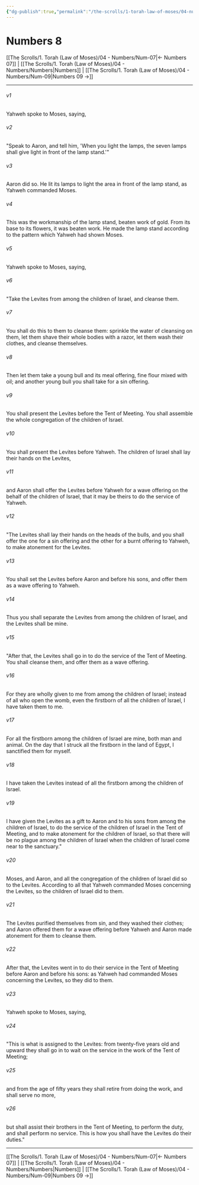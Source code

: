 ```yaml
---
{"dg-publish":true,"permalink":"/the-scrolls/1-torah-law-of-moses/04-numbers/num-08/","tags":["TheScrolls","Ketuvim"]}
---
```



# Numbers 8

[[The Scrolls/1. Torah (Law of Moses)/04 - Numbers/Num-07\|← Numbers 07]] | [[The Scrolls/1. Torah (Law of Moses)/04 - Numbers/Numbers\|Numbers]] | [[The Scrolls/1. Torah (Law of Moses)/04 - Numbers/Num-09\|Numbers 09 →]]
***



###### v1 
Yahweh spoke to Moses, saying, 

###### v2 
"Speak to Aaron, and tell him, 'When you light the lamps, the seven lamps shall give light in front of the lamp stand.'" 

###### v3 
Aaron did so. He lit its lamps to light the area in front of the lamp stand, as Yahweh commanded Moses. 

###### v4 
This was the workmanship of the lamp stand, beaten work of gold. From its base to its flowers, it was beaten work. He made the lamp stand according to the pattern which Yahweh had shown Moses. 

###### v5 
Yahweh spoke to Moses, saying, 

###### v6 
"Take the Levites from among the children of Israel, and cleanse them. 

###### v7 
You shall do this to them to cleanse them: sprinkle the water of cleansing on them, let them shave their whole bodies with a razor, let them wash their clothes, and cleanse themselves. 

###### v8 
Then let them take a young bull and its meal offering, fine flour mixed with oil; and another young bull you shall take for a sin offering. 

###### v9 
You shall present the Levites before the Tent of Meeting. You shall assemble the whole congregation of the children of Israel. 

###### v10 
You shall present the Levites before Yahweh. The children of Israel shall lay their hands on the Levites, 

###### v11 
and Aaron shall offer the Levites before Yahweh for a wave offering on the behalf of the children of Israel, that it may be theirs to do the service of Yahweh. 

###### v12 
"The Levites shall lay their hands on the heads of the bulls, and you shall offer the one for a sin offering and the other for a burnt offering to Yahweh, to make atonement for the Levites. 

###### v13 
You shall set the Levites before Aaron and before his sons, and offer them as a wave offering to Yahweh. 

###### v14 
Thus you shall separate the Levites from among the children of Israel, and the Levites shall be mine. 

###### v15 
"After that, the Levites shall go in to do the service of the Tent of Meeting. You shall cleanse them, and offer them as a wave offering. 

###### v16 
For they are wholly given to me from among the children of Israel; instead of all who open the womb, even the firstborn of all the children of Israel, I have taken them to me. 

###### v17 
For all the firstborn among the children of Israel are mine, both man and animal. On the day that I struck all the firstborn in the land of Egypt, I sanctified them for myself. 

###### v18 
I have taken the Levites instead of all the firstborn among the children of Israel. 

###### v19 
I have given the Levites as a gift to Aaron and to his sons from among the children of Israel, to do the service of the children of Israel in the Tent of Meeting, and to make atonement for the children of Israel, so that there will be no plague among the children of Israel when the children of Israel come near to the sanctuary." 

###### v20 
Moses, and Aaron, and all the congregation of the children of Israel did so to the Levites. According to all that Yahweh commanded Moses concerning the Levites, so the children of Israel did to them. 

###### v21 
The Levites purified themselves from sin, and they washed their clothes; and Aaron offered them for a wave offering before Yahweh and Aaron made atonement for them to cleanse them. 

###### v22 
After that, the Levites went in to do their service in the Tent of Meeting before Aaron and before his sons: as Yahweh had commanded Moses concerning the Levites, so they did to them. 

###### v23 
Yahweh spoke to Moses, saying, 

###### v24 
"This is what is assigned to the Levites: from twenty-five years old and upward they shall go in to wait on the service in the work of the Tent of Meeting; 

###### v25 
and from the age of fifty years they shall retire from doing the work, and shall serve no more, 

###### v26 
but shall assist their brothers in the Tent of Meeting, to perform the duty, and shall perform no service. This is how you shall have the Levites do their duties."

***
[[The Scrolls/1. Torah (Law of Moses)/04 - Numbers/Num-07\|← Numbers 07]] | [[The Scrolls/1. Torah (Law of Moses)/04 - Numbers/Numbers\|Numbers]] | [[The Scrolls/1. Torah (Law of Moses)/04 - Numbers/Num-09\|Numbers 09 →]]
